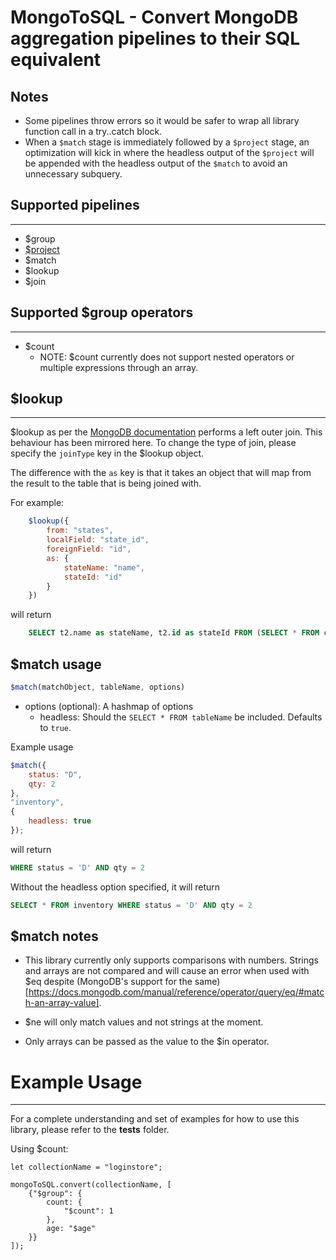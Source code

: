 # MongoToSQL - Convert MongoDB aggregation pipelines to their SQL equivalent


## Notes
* Some pipelines throw errors so it would be safer to wrap all library function call in a try..catch block.
* When a `$match` stage is immediately followed by a `$project` stage, an optimization will kick in where the headless output of the `$project` will be appended with the headless output of the `$match` to avoid an unnecessary subquery. 

## Supported pipelines
----
* $group
* [$project](docs/project.md)
* $match
* $lookup
* $join

## Supported $group operators
----
* $count
    * NOTE: $count currently does not support nested operators or multiple expressions through an array.

## $lookup
----
$lookup as per the [MongoDB documentation](https://docs.mongodb.com/manual/reference/operator/aggregation/lookup/) performs a left outer join. This behaviour has been mirrored here. To change the type of join, please specify the `joinType` key in the $lookup object.

The difference with the `as` key is that it takes an object that will map from the result to the table that is being joined with.

For example:
```javascript
    $lookup({
        from: "states",
        localField: "state_id",
        foreignField: "id",
        as: {
            stateName: "name",
            stateId: "id"
        }
    })
```
will return

```sql
    SELECT t2.name as stateName, t2.id as stateId FROM (SELECT * FROM currentTable) t1 LEFT JOIN (SELECT * FROM states) t2 ON t1.state_id = t2.id
```

## $match usage
```javascript
$match(matchObject, tableName, options)
```

* options (optional): A hashmap of options 
    * headless: Should the `SELECT * FROM tableName` be included. Defaults to `true`.

Example usage
```javascript
$match({
    status: "D",
    qty: 2
}, 
"inventory", 
{
    headless: true
});
```
will return

```sql
WHERE status = 'D' AND qty = 2
```

Without the headless option specified, it will return
```sql
SELECT * FROM inventory WHERE status = 'D' AND qty = 2
```


## $match notes
* This library currently only supports comparisons with numbers. Strings and arrays are not compared and will cause an error when used with $eq despite (MongoDB's support for the same)[https://docs.mongodb.com/manual/reference/operator/query/eq/#match-an-array-value].

* $ne will only match values and not strings at the moment.

* Only arrays can be passed as the value to the $in operator.


# Example Usage
-------
For a complete understanding and set of examples for how to use this library, please refer to the **tests** folder.

Using $count:
```
let collectionName = "loginstore";

mongoToSQL.convert(collectionName, [
    {"$group": {
        count: {
            "$count": 1
        },
        age: "$age"
    }}
]);
```
